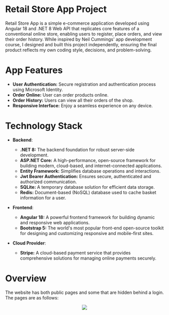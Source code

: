 # Retail Store App Project
Retail Store App is a simple e-commerce application developed using Angular 18 and .NET 8 Web API that replicates core features of a conventional online store, enabling users to register, place orders, and view their order history. While inspired by Neil Cummings' app development course, I designed and built this project independently, ensuring the final product reflects my own coding style, decisions, and problem-solving.

# App Features
* **User Authentication:** Secure registration and authentication process using Microsoft Identity.
* **Order Online:** User can order products online.
* **Order History:** Users can view all their orders of the shop.
* **Responsive Interface:** Enjoy a seamless experience on any device.

# Technology Stack
* **Backend**:
  * **.NET 8:** The backend foundation for robust server-side development.
  * **ASP.NET Core:** A high-performance, open-source framework for building modern, cloud-based, and internet-connected applications.
  * **Entity Framework:** Simplifies database operations and interactions.
  * **Jwt Bearer Authentication:** Ensures secure, authenticated and authorized communication.
  * **SQLite:** A temporary database solution for efficient data storage.
  * **Redis:** Document-based (NoSQL) database used to cache basket information for a user.

* **Frontend**:
  * **Angular 18:** A powerful frontend framework for building dynamic and responsive web applications.
  * **Bootstrap 5:** The world's most popular front-end open-source toolkit for designing and customizing responsive and mobile-first sites.

* **Cloud Provider**:
  * **Stripe:** A cloud-based payment service that provides comprehensive solutions for managing online payments securely.

# Overview
The website has both public pages and some that are hidden behind a login. The pages are as follows:

<p align="center">
  <img src="https://github.com/user-attachments/assets/8113853d-0523-44b3-b926-006e9761c93b" />
</p>

